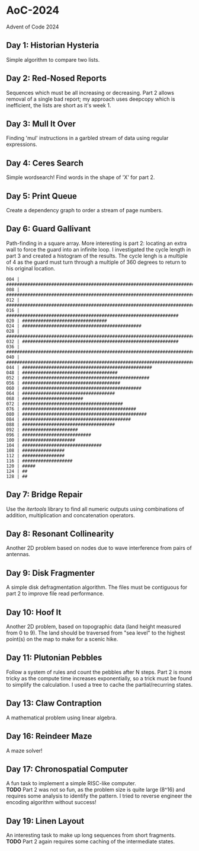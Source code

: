 # AoC-2024
Advent of Code 2024

## Day 1: Historian Hysteria
Simple algorithm to compare two lists.

## Day 2: Red-Nosed Reports
Sequences which must be all increasing or decreasing. Part 2 allows removal of a single bad report; my approach uses deepcopy which is inefficient, the lists are short as it's week 1.

## Day 3: Mull It Over
Finding 'mul' instructions in a garbled stream of data using regular expressions.

## Day 4: Ceres Search
Simple wordsearch! Find words in the shape of 'X' for part 2.

## Day 5: Print Queue
Create a dependency graph to order a stream of page numbers.

## Day 6: Guard Gallivant
Path-finding in a square array.
More interesting is part 2: locating an extra wall to force the guard into an infinite loop.
I investigated the cycle length in part 3 and created a histogram of the results. The cycle lengh is a multiple of 4 as the guard must turn through a multiple of 360 degrees to return to his original location.

```
004 | ##########################################################################################################################################################################################################################################################################################################################################################################################################################################################
008 | ########################################################################################################
012 | ################################################################################
016 | #################################################################
020 | ################################
024 | #############################################
028 | #########################################################################
032 | ###########################################################
036 | ########################################################################
040 | ##################################################################################
044 | #################################################
048 | ####################################
052 | ################################################
056 | #####################################
060 | #############################################
064 | ###################################
068 | #######################
072 | ######################################
076 | ###########################################
080 | ###############################################
084 | #########################################
088 | ###################################
092 | #####################
096 | ##########################
100 | ####################
104 | ##############################
108 | ################
112 | ################
116 | ###################
120 | #####
124 | ##
128 | ##
```

## Day 7: Bridge Repair
Use the *itertools* library to find all numeric outputs using combinations of addition, multiplication and concatenation operators.

## Day 8: Resonant Collinearity
Another 2D problem based on nodes due to wave interference from pairs of antennas.

## Day 9: Disk Fragmenter
A simple disk defragmentation algorithm. The files must be contiguous for part 2 to improve file read performance.

## Day 10: Hoof It
Another 2D problem, based on topographic data (land height measured from 0 to 9). The land should be traversed from "sea level" to the highest point(s) on the map to make for a scenic hike.

## Day 11: Plutonian Pebbles
Follow a system of rules and count the pebbles after N steps.
Part 2 is more tricky as the compute time increases exponentially, so a trick must be found to simplify the calculation. I used a tree to cache the partial/recurring states.

## Day 13: Claw Contraption
A mathematical problem using linear algebra.

## Day 16: Reindeer Maze
A maze solver!

## Day 17: Chronospatial Computer
A fun task to implement a simple RISC-like computer.  
**TODO** Part 2 was not so fun, as the problem size is quite large (8^16) and requires some analysis to identify the pattern. I tried to reverse engineer the encoding algorithm without success!

## Day 19: Linen Layout
An interesting task to make up long sequences from short fragments.  
**TODO** Part 2 again requires some caching of the intermediate states.



